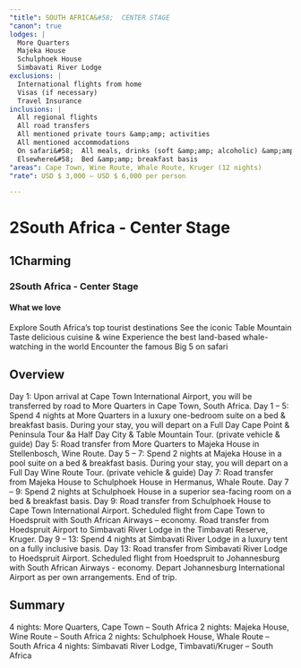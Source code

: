 ```yaml
---
"title": SOUTH AFRICA&#58;  CENTER STAGE
"canon": true
lodges: |
  More Quarters
  Majeka House
  Schulphoek House
  Simbavati River Lodge
exclusions: |
  International flights from home
  Visas (if necessary)
  Travel Insurance
inclusions: |
  All regional flights
  All road transfers
  All mentioned private tours &amp;amp; activities
  All mentioned accommodations
  On safari&#58;  All meals, drinks (soft &amp;amp; alcoholic) &amp;amp; activities
  Elsewhere&#58;  Bed &amp;amp; breakfast basis
"areas": Cape Town, Wine Route, Whale Route, Kruger (12 nights)
"rate": USD $ 3,000 – USD $ 6,000 per person

---
```


# 2South Africa - Center Stage
## 1Charming
### 2South Africa - Center Stage


#### What we love
Explore South Africa’s top tourist destinations
See the iconic Table Mountain 
Taste delicious cuisine &amp; wine
Experience the best land-based whale-watching in the world
Encounter the famous Big 5 on safari

## Overview
Day 1:
Upon arrival at Cape Town International Airport, you will be transferred by road to More Quarters in Cape Town, South Africa.
Day 1 – 5:
Spend 4 nights at More Quarters in a luxury one-bedroom suite on a bed &amp; breakfast basis.
During your stay, you will depart on a Full Day Cape Point &amp; Peninsula Tour &amp;a Half Day City &amp; Table Mountain Tour. (private vehicle &amp; guide)
Day 5:
Road transfer from More Quarters to Majeka House in Stellenbosch, Wine Route.
Day 5 – 7:
Spend 2 nights at Majeka House in a pool suite on a bed &amp; breakfast basis.
During your stay, you will depart on a Full Day Wine Route Tour. (private vehicle &amp; guide)
Day 7:
Road transfer from Majeka House to Schulphoek House in Hermanus, Whale Route.
Day 7 – 9:
Spend 2 nights at Schulphoek House in a superior sea-facing room on a bed &amp; breakfast basis.
Day 9:
Road transfer from Schulphoek House to Cape Town International Airport.
Scheduled flight from Cape Town to Hoedspruit with South African Airways – economy.
Road transfer from Hoedspruit Airport to Simbavati River Lodge in the Timbavati Reserve, Kruger.
Day 9 – 13:
Spend 4 nights at Simbavati River Lodge in a luxury tent on a fully inclusive basis.
Day 13:
Road transfer from Simbavati River Lodge to Hoedspruit Airport.
Scheduled flight from Hoedspruit to Johannesburg with South African Airways - economy. 
Depart Johannesburg International Airport as per own arrangements.
End of trip.

## Summary
4 nights:  More Quarters, Cape Town – South Africa
2 nights:  Majeka House, Wine Route – South Africa
2 nights:  Schulphoek House, Whale Route – South Africa
4 nights:  Simbavati River Lodge, Timbavati/Kruger – South Africa